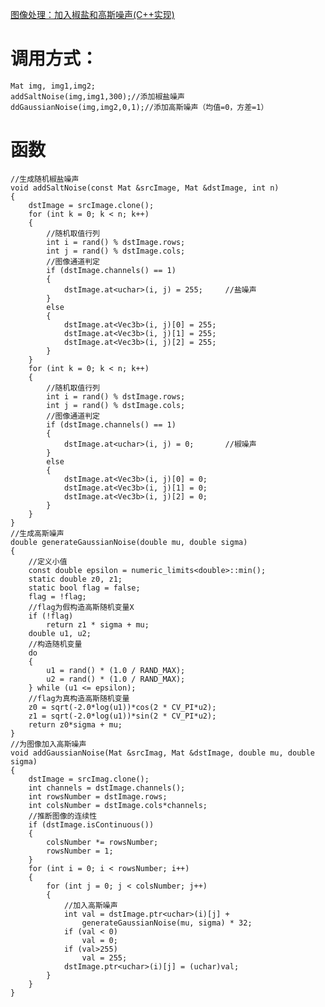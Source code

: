 <a href="https://blog.csdn.net/qinqinxiansheng/article/details/112795492">图像处理：加入椒盐和高斯噪声(C++实现)</a>

# 调用方式：
    Mat img, img1,img2;
    addSaltNoise(img,img1,300);//添加椒盐噪声
    ddGaussianNoise(img,img2,0,1);//添加高斯噪声（均值=0，方差=1）

# 函数

    //生成随机椒盐噪声
    void addSaltNoise(const Mat &srcImage, Mat &dstImage, int n)
    {
        dstImage = srcImage.clone();
        for (int k = 0; k < n; k++)
        {
            //随机取值行列
            int i = rand() % dstImage.rows;
            int j = rand() % dstImage.cols;
            //图像通道判定
            if (dstImage.channels() == 1)
            {
                dstImage.at<uchar>(i, j) = 255;		//盐噪声
            }
            else
            {
                dstImage.at<Vec3b>(i, j)[0] = 255;
                dstImage.at<Vec3b>(i, j)[1] = 255;
                dstImage.at<Vec3b>(i, j)[2] = 255;
            }
        }
        for (int k = 0; k < n; k++)
        {
            //随机取值行列
            int i = rand() % dstImage.rows;
            int j = rand() % dstImage.cols;
            //图像通道判定
            if (dstImage.channels() == 1)
            {
                dstImage.at<uchar>(i, j) = 0;		//椒噪声
            }
            else
            {
                dstImage.at<Vec3b>(i, j)[0] = 0;
                dstImage.at<Vec3b>(i, j)[1] = 0;
                dstImage.at<Vec3b>(i, j)[2] = 0;
            }
        }
    }
    //生成高斯噪声
    double generateGaussianNoise(double mu, double sigma)
    {
        //定义小值
        const double epsilon = numeric_limits<double>::min();
        static double z0, z1;
        static bool flag = false;
        flag = !flag;
        //flag为假构造高斯随机变量X
        if (!flag)
            return z1 * sigma + mu;
        double u1, u2;
        //构造随机变量
        do
        {
            u1 = rand() * (1.0 / RAND_MAX);
            u2 = rand() * (1.0 / RAND_MAX);
        } while (u1 <= epsilon);
        //flag为真构造高斯随机变量
        z0 = sqrt(-2.0*log(u1))*cos(2 * CV_PI*u2);
        z1 = sqrt(-2.0*log(u1))*sin(2 * CV_PI*u2);
        return z0*sigma + mu;
    }
    //为图像加入高斯噪声
    void addGaussianNoise(Mat &srcImag, Mat &dstImage, double mu, double sigma)
    {
        dstImage = srcImag.clone();
        int channels = dstImage.channels();
        int rowsNumber = dstImage.rows;
        int colsNumber = dstImage.cols*channels;
        //推断图像的连续性
        if (dstImage.isContinuous())
        {
            colsNumber *= rowsNumber;
            rowsNumber = 1;
        }
        for (int i = 0; i < rowsNumber; i++)
        {
            for (int j = 0; j < colsNumber; j++)
            {
                //加入高斯噪声
                int val = dstImage.ptr<uchar>(i)[j] +
                    generateGaussianNoise(mu, sigma) * 32;
                if (val < 0)
                    val = 0;
                if (val>255)
                    val = 255;
                dstImage.ptr<uchar>(i)[j] = (uchar)val;
            }
        }
    }
